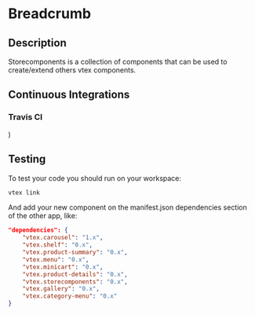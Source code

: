 # Breadcrumb

## Description

Storecomponents is a collection of components that can be used to create/extend others vtex components.

## Continuous Integrations

### Travis CI
)


## Testing

To test your code you should run on your workspace:

```sh
vtex link
```

And add your new component on the manifest.json dependencies section of the other app, like:

```json
"dependencies": {
    "vtex.carousel": "1.x",
    "vtex.shelf": "0.x",
    "vtex.product-summary": "0.x",
    "vtex.menu": "0.x",
    "vtex.minicart": "0.x",
    "vtex.product-details": "0.x",
    "vtex.storecomponents": "0.x",
    "vtex.gallery": "0.x",
    "vtex.category-menu": "0.x"
}
```
